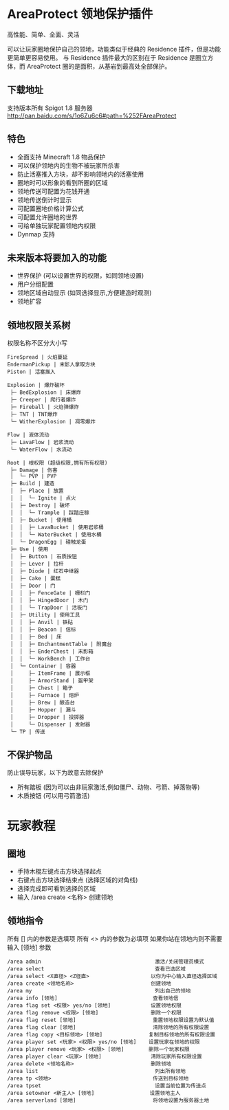 # AreaProtect 领地保护插件

高性能、简单、全面、灵活

可以让玩家圈地保护自己的领地，功能类似于经典的 Residence 插件，但是功能更简单更容易使用。
与 Residence 插件最大的区别在于 Residence 是圈立方体，而 AreaProtect 圈的是面积，从基岩到最高处全部保护。

## 下载地址
支持版本所有 Spigot 1.8 服务器
<http://pan.baidu.com/s/1o6Zu6c6#path=%252FAreaProtect>

## 特色
* 全面支持 Minecraft 1.8 物品保护
* 可以保护领地内的生物不被玩家所杀害
* 防止活塞推入方块，却不影响领地内的活塞使用
* 圈地时可以形象的看到所圈的区域
* 领地传送可配置为花钱开通
* 领地传送倒计时显示
* 可配置圈地价格计算公式
* 可配置允许圈地的世界
* 可给单独玩家配置领地内权限
* Dynmap 支持

## 未来版本将要加入的功能
* 世界保护 (可以设置世界的权限，如同领地设置)
* 用户分组配置
* 领地区域自动显示 (如同选择显示,方便建造时观测)
* 领地扩容

## 领地权限关系树
权限名称不区分大小写
```
FireSpread | 火焰蔓延
EndermanPickup | 末影人拿取方块
Piston | 活塞推入

Explosion | 爆炸破坏
 ├─ BedExplosion | 床爆炸
 ├─ Creeper | 爬行者爆炸
 ├─ Fireball | 火焰弹爆炸
 ├─ TNT | TNT爆炸
 └─ WitherExplosion | 凋零爆炸

Flow | 液体流动
 ├─ LavaFlow | 岩浆流动
 └─ WaterFlow | 水流动

Root | 根权限 (超级权限,拥有所有权限)
 ├─ Damage | 伤害
 │  └─ PVP | PVP
 ├─ Build | 建造
 │  ├─ Place | 放置
 │  │  └─ Ignite | 点火
 │  ├─ Destroy | 破坏
 │  │  └─ Trample | 踩踏庄稼
 │  ├─ Bucket | 使用桶
 │  │  ├─ LavaBucket | 使用岩浆桶
 │  │  └─ WaterBucket | 使用水桶
 │  └─ DragonEgg | 碰触龙蛋
 ├─ Use | 使用
 │  ├─ Button | 石质按钮
 │  ├─ Lever | 拉杆
 │  ├─ Diode | 红石中继器
 │  ├─ Cake | 蛋糕
 │  ├─ Door | 门
 │  │  ├─ FenceGate | 栅栏门
 │  │  ├─ HingedDoor | 木门
 │  │  └─ TrapDoor | 活板门
 │  ├─ Utility | 使用工具
 │  │  ├─ Anvil | 铁砧
 │  │  ├─ Beacon | 信标
 │  │  ├─ Bed | 床
 │  │  ├─ EnchantmentTable | 附魔台
 │  │  ├─ EnderChest | 末影箱
 │  │  └─ WorkBench | 工作台
 │  └─ Container | 容器
 │     ├─ ItemFrame | 展示框
 │     ├─ ArmorStand | 盔甲架
 │     ├─ Chest | 箱子
 │     ├─ Furnace | 熔炉
 │     ├─ Brew | 酿造台
 │     ├─ Hopper | 漏斗
 │     ├─ Dropper | 投掷器
 │     └─ Dispenser | 发射器
 └─ TP | 传送
```

## 不保护物品
防止误导玩家，以下为故意去除保护
* 所有踏板 (因为可以由非玩家激活,例如僵尸、动物、弓箭、掉落物等)
* 木质按钮 (可以用弓箭激活)

# 玩家教程
## 圈地
- 手持木棍左键点击方块选择起点
- 右键点击方块选择结束点 (选择区域的对角线)
- 选择完成即可看到选择的区域
- 输入 /area create <名称> 创建领地

## 领地指令
所有 [] 内的参数是选填项
所有 <> 内的参数为必填项
如果你站在领地内则不需要输入 [领地] 参数
```
/area admin                                     激活/关闭管理员模式
/area select                                    查看已选区域
/area select <X直径> <Z径直>                    以你为中心输入直径选择区域
/area create <领地名称>                         创建领地
/area my                                        列出自己的领地
/area info [领地]                               查看领地信
/area flag set <权限> yes/no [领地]             设置领地权限
/area flag remove <权限> [领地]                 删除一个权限
/area flag reset [领地]                         重置领地权限设置为默认值
/area flag clear [领地]                         清除领地的所有权限设置
/area flag copy <目标领地> [领地]               复制目标领地的所有权限设置
/area player set <玩家> <权限> yes/no [领地]    设置玩家在领地的权限
/area player remove <玩家> <权限> [领地]        删除一个玩家权限
/area player clear <玩家> [领地]                清除玩家所有权限设置
/area delete <领地名称>                         删除领地
/area list                                      列出所有领地
/area tp <领地>                                 传送到目标领地
/area tpset                                     设置当前位置为传送点
/area setowner <新主人> [领地]                  设置领地主人
/area serverland [领地]                         将领地设置为服务器土地
```